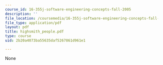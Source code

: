 ```yaml
---
course_id: 16-355j-software-engineering-concepts-fall-2005
description: ''
file_location: /coursemedia/16-355j-software-engineering-concepts-fall-2005/2b20a4073ba55635daf5267861d961e1_highsmith_people.pdf
file_type: application/pdf
layout: pdf
title: highsmith_people.pdf
type: course
uid: 2b20a4073ba55635daf5267861d961e1

---
```

None
